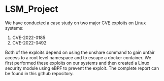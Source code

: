 # LSM_Project

We have conducted a case study on two major CVE exploits on Linux systems:
1. CVE-2022-0185
2. CVE-2022-0492

Both of the exploits depend on using the unshare command to gain unfair access to a root level namespace and to escape a docker container. We first performed these exploits on our systems and then created a Linux security module using eBPF to prevent the exploit. The complete report can be found in this github repository. 
